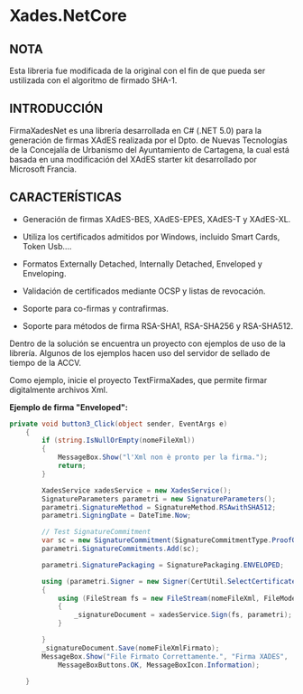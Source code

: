 Xades.NetCore
=============

NOTA
-------------
Esta libreria fue modificada de la original con el fin de que pueda ser ustilizada con el algoritmo de firmado SHA-1.


INTRODUCCIÓN
-------------
FirmaXadesNet es una librería desarrollada en C# (.NET 5.0) para la generación de firmas XAdES realizada por el Dpto. de Nuevas Tecnologías de la Concejalía de Urbanismo del Ayuntamiento de Cartagena, la cual está basada en una modificación del XAdES starter kit desarrollado por Microsoft Francia.


CARACTERÍSTICAS
---------------

- Generación de firmas XAdES-BES, XAdES-EPES, XAdES-T y XAdES-XL.

- Utiliza los certificados admitidos por Windows, incluido Smart Cards, Token Usb....

- Formatos Externally Detached, Internally Detached, Enveloped y Enveloping.

- Validación de certificados mediante OCSP y listas de revocación.

- Soporte para co-firmas y contrafirmas.

- Soporte para métodos de firma RSA-SHA1, RSA-SHA256 y RSA-SHA512.

Dentro de la solución se encuentra un proyecto con ejemplos de uso de la librería. Algunos de los ejemplos hacen uso del servidor de sellado de tiempo de la ACCV.

Como ejemplo, inicie el proyecto TextFirmaXades, que permite firmar digitalmente archivos Xml.

**Ejemplo de firma "Enveloped":**

```C#
private void button3_Click(object sender, EventArgs e)
    {
        if (string.IsNullOrEmpty(nomeFileXml))
        {
            MessageBox.Show("l'Xml non è pronto per la firma.");
            return;
        }

        XadesService xadesService = new XadesService();
        SignatureParameters parametri = new SignatureParameters();
        parametri.SignatureMethod = SignatureMethod.RSAwithSHA512;
        parametri.SigningDate = DateTime.Now;

        // Test SignatureCommitment
        var sc = new SignatureCommitment(SignatureCommitmentType.ProofOfOrigin);
        parametri.SignatureCommitments.Add(sc);

        parametri.SignaturePackaging = SignaturePackaging.ENVELOPED;

        using (parametri.Signer = new Signer(CertUtil.SelectCertificate()))
        {
            using (FileStream fs = new FileStream(nomeFileXml, FileMode.Open))
            {
                _signatureDocument = xadesService.Sign(fs, parametri);
            }

        }
        _signatureDocument.Save(nomeFileXmlFirmato);
        MessageBox.Show("File Firmato Correttamente.", "Firma XADES",
            MessageBoxButtons.OK, MessageBoxIcon.Information);
      
    }
```
